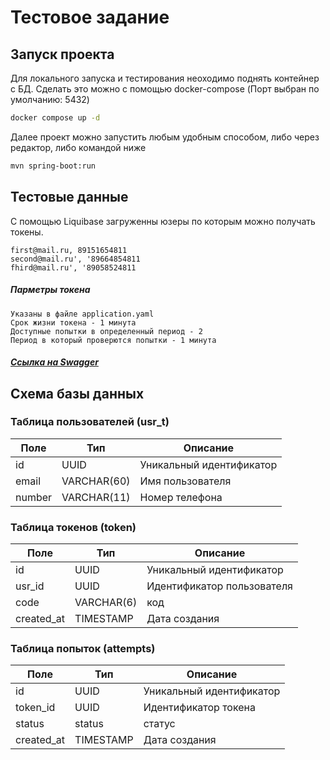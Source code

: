 # Тестовое задание

## Запуск проекта
Для локального запуска и тестирования неоходимо поднять контейнер с БД. Сделать это можно с помощью docker-compose 
(Порт выбран по умолчанию: 5432)

```bash
docker compose up -d
```

Далее проект можно запустить любым удобным способом, либо через редактор, либо командой ниже

```bash
mvn spring-boot:run
```

## Тестовые данные
 С помощью Liquibase загруженны юзеры по которым можно получать токены.

```
first@mail.ru, 89151654811    
second@mail.ru', '89664854811    
fhird@mail.ru', '89058524811
```

##### Парметры токена
```
Указаны в файле application.yaml
Срок жизни токена - 1 минута    
Доступные попытки в определенный период - 2    
Период в который проверются попытки - 1 минута    
```

##### [Ссылка на Swagger](http://localhost:8080/swagger-ui/index.html#/)
 
## Схема базы данных

### Таблица пользователей (usr_t)
| Поле   | Тип         | Описание                 |
|--------|-------------|--------------------------|
| id     | UUID        | Уникальный идентификатор |
| email  | VARCHAR(60) | Имя пользователя         |
| number | VARCHAR(11) | Номер телефона           |


### Таблица токенов (token)
| Поле       | Тип        | Описание                   |
|------------|------------|----------------------------|
| id         | UUID       | Уникальный идентификатор   |
| usr_id     | UUID       | Идентификатор пользователя |
| code       | VARCHAR(6) | код                        |
| created_at | TIMESTAMP  | Дата создания              |

### Таблица попыток (attempts)
| Поле       | Тип       | Описание                 |
|------------|-----------|--------------------------|
| id         | UUID      | Уникальный идентификатор |
| token_id   | UUID      | Идентификатор токена     |
| status     | status    | статус                   |
| created_at | TIMESTAMP | Дата создания            |